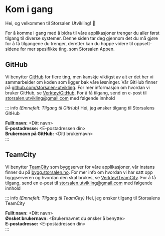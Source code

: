 # Kom i gang

Hei, og velkommen til Storsalen Utvikling! 👋

For å komme i gang med å bidra til våre applikasjoner trenger du aller først tilgang til diverse systemer. Denne siden
tar deg gjennom det du må gjøre for å få tilgangene du trenger, deretter kan du hoppe videre til oppsett-sidene for mer
spesifikke ting, som Storsalen Appen.

## GitHub

Vi benytter [GitHub](https://www.github.com) for flere ting, men kanskje viktigst av alt er det her vi sammarbeider om
koden som ligger bak våre løsninger. Vår GitHub finner
på [github.com/storsalen-utvikling](https://github.com/storsalen-utvikling). For mer informasjon om hvordan vi bruker
GitHub, se [Verktøy/GitHub](/tools/github.md). For å få tilgang, send en e-post til storsalen.utvikling@gmail.com med
følgende innhold

::: info _(Emnefelt: Tilgang til GitHub)_
Hei, jeg ønsker tilgang til Storsalens GitHub  
  
**Fullt navn:** &lt;Ditt navn&gt;  
**E-postadresse:** &lt;E-postadressen din&gt;  
**Brukernavn på GitHub:** &lt;Ditt brukernavn&gt;  
:::

## TeamCity

Vi benytter [TeamCity](https://www.jetbrains.com/teamcity/) som byggserver for våre applikasjoner, vår instans finner du
på [bygg.storsalen.no](https://bygg.storsalen.no). For mer info om hvordan vi har satt opp byggserveren og hvordan den
skal brukes, se [Verktøy/TeamCity](/tools/team-city.md). For å få tilgang, send en e-post til
storsalen.utvikling@gmail.com med følgende innhold

::: info _(Emnefelt: Tilgang til TeamCity)_
Hei, jeg ønsker tilgang til Storsalens TeamCity

**Fullt navn:** &lt;Ditt navn&gt;  
**Ønsket brukernavn:** &lt;Brukernavnet du ønsker å benytte&gt;  
**E-postadresse:** &lt;E-postadressen din&gt;  
:::